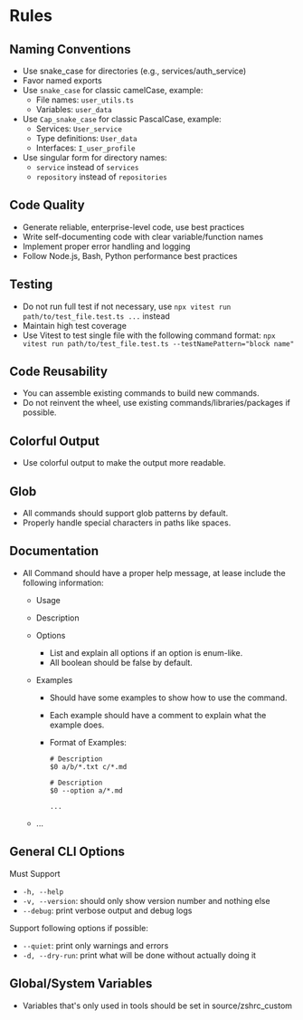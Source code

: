 # Rules

## Naming Conventions

- Use snake_case for directories (e.g., services/auth_service)
- Favor named exports
- Use `snake_case` for classic camelCase, example:
  - File names: `user_utils.ts`
  - Variables: `user_data`
- Use `Cap_snake_case` for classic PascalCase, example:
  - Services: `User_service`
  - Type definitions: `User_data`
  - Interfaces: `I_user_profile`
- Use singular form for directory names:
  - `service` instead of `services`
  - `repository` instead of `repositories`

## Code Quality

- Generate reliable, enterprise-level code, use best practices
- Write self-documenting code with clear variable/function names
- Implement proper error handling and logging
- Follow Node.js, Bash, Python performance best practices

## Testing

- Do not run full test if not necessary, use `npx vitest run path/to/test_file.test.ts ...` instead
- Maintain high test coverage
- Use Vitest to test single file with the following command format:
  `npx vitest run path/to/test_file.test.ts --testNamePattern="block name"`

## Code Reusability

- You can assemble existing commands to build new commands.
- Do not reinvent the wheel, use existing commands/libraries/packages if possible.

## Colorful Output

- Use colorful output to make the output more readable.

## Glob

- All commands should support glob patterns by default.
- Properly handle special characters in paths like spaces.

## Documentation

- All Command should have a proper help message, at lease include the following information:
  - Usage
  - Description
  - Options
    - List and explain all options if an option is enum-like.
    - All boolean should be false by default.
  - Examples
    - Should have some examples to show how to use the command.
    - Each example should have a comment to explain what the example does.
    - Format of Examples:

      ```
      # Description
      $0 a/b/*.txt c/*.md

      # Description
      $0 --option a/*.md

      ...
      ```

  - ...

## General CLI Options

Must Support

- `-h, --help`
- `-v, --version`: should only show version number and nothing else
- `--debug`: print verbose output and debug logs

Support following options if possible:

- `--quiet`: print only warnings and errors
- `-d, --dry-run`: print what will be done without actually doing it

## Global/System Variables

- Variables that's only used in tools should be set in source/zshrc_custom

